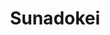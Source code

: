 --- 
title: "Sunadokei"
publishdate: "2019-4-16T16:48:46+02:00"
src: "https://365manga.net/manga/sunadokei"
image: "https://data.365manga.net/images/thumbnails/24087-sunadokei.jpg"
description: "From Viz: After her parents divorce, Anna Uekusa and her mother move from Tokyo to rural Shimane. Used to the anonymity of city living, An can't get used to the almost overbearing kindness of the people in her mother's hometown. But when personal tragedy strikes, An discovers how much she needs that kindness. In 2005 Sand Chronicles was awarded the 50th Shogakukan Manga Award for shōjo manga."
---